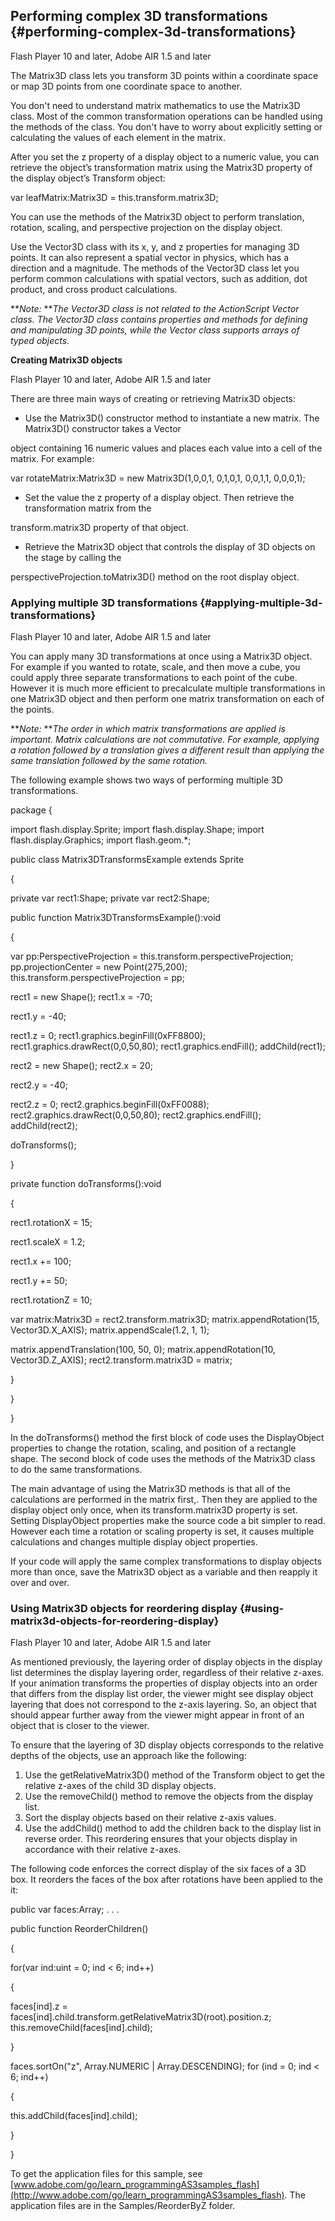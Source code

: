 ## Performing complex 3D transformations {#performing-complex-3d-transformations}

Flash Player 10 and later, Adobe AIR 1.5 and later

The Matrix3D class lets you transform 3D points within a coordinate space or map 3D points from one coordinate space to another.

You don&#039;t need to understand matrix mathematics to use the Matrix3D class. Most of the common transformation operations can be handled using the methods of the class. You don&#039;t have to worry about explicitly setting or calculating the values of each element in the matrix.

After you set the z property of a display object to a numeric value, you can retrieve the object’s transformation matrix using the Matrix3D property of the display object’s Transform object:

var leafMatrix:Matrix3D = this.transform.matrix3D;

You can use the methods of the Matrix3D object to perform translation, rotation, scaling, and perspective projection on the display object.

Use the Vector3D class with its x, y, and z properties for managing 3D points. It can also represent a spatial vector in physics, which has a direction and a magnitude. The methods of the Vector3D class let you perform common calculations with spatial vectors, such as addition, dot product, and cross product calculations.

**_Note:_ **_The Vector3D class is not related to the ActionScript Vector class. The Vector3D class contains properties and methods for defining and manipulating 3D points, while the Vector class supports arrays of typed objects._

**Creating Matrix3D objects**

Flash Player 10 and later, Adobe AIR 1.5 and later

There are three main ways of creating or retrieving Matrix3D objects:

*   Use the Matrix3D() constructor method to instantiate a new matrix. The Matrix3D() constructor takes a Vector

object containing 16 numeric values and places each value into a cell of the matrix. For example:

var rotateMatrix:Matrix3D = new Matrix3D(1,0,0,1, 0,1,0,1, 0,0,1,1, 0,0,0,1);

*   Set the value the z property of a display object. Then retrieve the transformation matrix from the

transform.matrix3D property of that object.

*   Retrieve the Matrix3D object that controls the display of 3D objects on the stage by calling the

perspectiveProjection.toMatrix3D() method on the root display object.

### Applying multiple 3D transformations {#applying-multiple-3d-transformations}

Flash Player 10 and later, Adobe AIR 1.5 and later

You can apply many 3D transformations at once using a Matrix3D object. For example if you wanted to rotate, scale, and then move a cube, you could apply three separate transformations to each point of the cube. However it is much more efficient to precalculate multiple transformations in one Matrix3D object and then perform one matrix transformation on each of the points.

**_Note:_ **_The order in which matrix transformations are applied is important. Matrix calculations are not commutative. For example, applying a rotation followed by a translation gives a different result than applying the same translation followed by the same rotation._

The following example shows two ways of performing multiple 3D transformations.

package {

import flash.display.Sprite; import flash.display.Shape; import flash.display.Graphics; import flash.geom.*;

public class Matrix3DTransformsExample extends Sprite

{

private var rect1:Shape; private var rect2:Shape;

public function Matrix3DTransformsExample():void

{

var pp:PerspectiveProjection = this.transform.perspectiveProjection; pp.projectionCenter = new Point(275,200); this.transform.perspectiveProjection = pp;

rect1 = new Shape(); rect1.x = -70;

rect1.y = -40;

rect1.z = 0; rect1.graphics.beginFill(0xFF8800); rect1.graphics.drawRect(0,0,50,80); rect1.graphics.endFill(); addChild(rect1);

rect2 = new Shape(); rect2.x = 20;

rect2.y = -40;

rect2.z = 0; rect2.graphics.beginFill(0xFF0088); rect2.graphics.drawRect(0,0,50,80); rect2.graphics.endFill(); addChild(rect2);

doTransforms();

}

private function doTransforms():void

{

rect1.rotationX = 15;

rect1.scaleX = 1.2;

rect1.x += 100;

rect1.y += 50;

rect1.rotationZ = 10;

var matrix:Matrix3D = rect2.transform.matrix3D; matrix.appendRotation(15, Vector3D.X_AXIS); matrix.appendScale(1.2, 1, 1);

matrix.appendTranslation(100, 50, 0); matrix.appendRotation(10, Vector3D.Z_AXIS); rect2.transform.matrix3D = matrix;

}

}

}

In the doTransforms() method the first block of code uses the DisplayObject properties to change the rotation, scaling, and position of a rectangle shape. The second block of code uses the methods of the Matrix3D class to do the same transformations.

The main advantage of using the Matrix3D methods is that all of the calculations are performed in the matrix first,. Then they are applied to the display object only once, when its transform.matrix3D property is set. Setting DisplayObject properties make the source code a bit simpler to read. However each time a rotation or scaling property is set, it causes multiple calculations and changes multiple display object properties.

If your code will apply the same complex transformations to display objects more than once, save the Matrix3D object as a variable and then reapply it over and over.

### Using Matrix3D objects for reordering display {#using-matrix3d-objects-for-reordering-display}

Flash Player 10 and later, Adobe AIR 1.5 and later

As mentioned previously, the layering order of display objects in the display list determines the display layering order, regardless of their relative z-axes. If your animation transforms the properties of display objects into an order that differs from the display list order, the viewer might see display object layering that does not correspond to the z-axis layering. So, an object that should appear further away from the viewer might appear in front of an object that is closer to the viewer.

To ensure that the layering of 3D display objects corresponds to the relative depths of the objects, use an approach like the following:

1.  Use the getRelativeMatrix3D() method of the Transform object to get the relative z-axes of the child 3D display objects.
2.  Use the removeChild() method to remove the objects from the display list.
3.  Sort the display objects based on their relative z-axis values.
4.  Use the addChild() method to add the children back to the display list in reverse order. This reordering ensures that your objects display in accordance with their relative z-axes.

The following code enforces the correct display of the six faces of a 3D box. It reorders the faces of the box after rotations have been applied to the it:

public var faces:Array; . . .

public function ReorderChildren()

{

for(var ind:uint = 0; ind &lt; 6; ind++)

{

faces[ind].z = faces[ind].child.transform.getRelativeMatrix3D(root).position.z; this.removeChild(faces[ind].child);

}

faces.sortOn(&quot;z&quot;, Array.NUMERIC | Array.DESCENDING); for (ind = 0; ind &lt; 6; ind++)

{

this.addChild(faces[ind].child);

}

}

To get the application files for this sample, see [www.adobe.com/go/learn_programmingAS3samples_flash](http://www.adobe.com/go/learn_programmingAS3samples_flash). The application files are in the Samples/ReorderByZ folder.